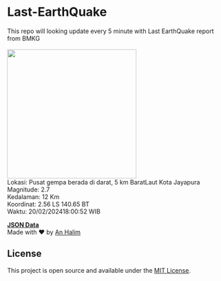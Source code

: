 # Last-EarthQuake
This repo will looking update every 5 minute with Last EarthQuake report from BMKG
<br>
<br>
<img src="https://static.bmkg.go.id/20240220180052.mmi.jpg" width="300"/>
<br>
Lokasi: Pusat gempa berada di darat, 5 km BaratLaut Kota Jayapura <br>
Magnitude: 2.7 <br>
Kedalaman: 12 Km <br>
Koordinat: 2.56 LS 140.65 BT <br>
Waktu: 20/02/202418:00:52 WIB <br>

<a href="./data/data.json">**JSON Data**</a>
<br>
Made with ❤️ by <a href="https://github.com/an-halim">An Halim</a>
## License

This project is open source and available under the [MIT License](LICENSE).
